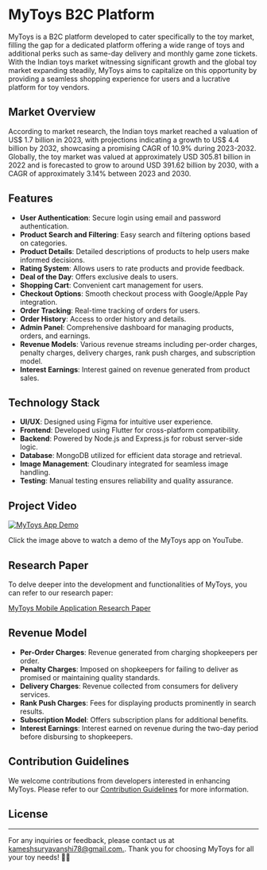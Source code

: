 # MyToys B2C Platform

MyToys is a B2C platform developed to cater specifically to the toy market, filling the gap for a dedicated platform offering a wide range of toys and additional perks such as same-day delivery and monthly game zone tickets. With the Indian toys market witnessing significant growth and the global toy market expanding steadily, MyToys aims to capitalize on this opportunity by providing a seamless shopping experience for users and a lucrative platform for toy vendors.

## Market Overview

According to market research, the Indian toys market reached a valuation of US$ 1.7 billion in 2023, with projections indicating a growth to US$ 4.4 billion by 2032, showcasing a promising CAGR of 10.9% during 2023-2032. Globally, the toy market was valued at approximately USD 305.81 billion in 2022 and is forecasted to grow to around USD 391.62 billion by 2030, with a CAGR of approximately 3.14% between 2023 and 2030.

## Features

- **User Authentication**: Secure login using email and password authentication.
- **Product Search and Filtering**: Easy search and filtering options based on categories.
- **Product Details**: Detailed descriptions of products to help users make informed decisions.
- **Rating System**: Allows users to rate products and provide feedback.
- **Deal of the Day**: Offers exclusive deals to users.
- **Shopping Cart**: Convenient cart management for users.
- **Checkout Options**: Smooth checkout process with Google/Apple Pay integration.
- **Order Tracking**: Real-time tracking of orders for users.
- **Order History**: Access to order history and details.
- **Admin Panel**: Comprehensive dashboard for managing products, orders, and earnings.
- **Revenue Models**: Various revenue streams including per-order charges, penalty charges, delivery charges, rank push charges, and subscription model.
- **Interest Earnings**: Interest gained on revenue generated from product sales.

## Technology Stack

- **UI/UX**: Designed using Figma for intuitive user experience.
- **Frontend**: Developed using Flutter for cross-platform compatibility.
- **Backend**: Powered by Node.js and Express.js for robust server-side logic.
- **Database**: MongoDB utilized for efficient data storage and retrieval.
- **Image Management**: Cloudinary integrated for seamless image handling.
- **Testing**: Manual testing ensures reliability and quality assurance.

## Project Video

[![MyToys App Demo](https://img.youtube.com/vi/4BV-xlPyc7I/0.jpg)](https://www.youtube.com/watch?v=4BV-xlPyc7I)

Click the image above to watch a demo of the MyToys app on YouTube.

## Research Paper

To delve deeper into the development and functionalities of MyToys, you can refer to our research paper:

[MyToys Mobile Application Research Paper](https://ijsrem.com/download/mytoys-mobile-application/)

## Revenue Model

- **Per-Order Charges**: Revenue generated from charging shopkeepers per order.
- **Penalty Charges**: Imposed on shopkeepers for failing to deliver as promised or maintaining quality standards.
- **Delivery Charges**: Revenue collected from consumers for delivery services.
- **Rank Push Charges**: Fees for displaying products prominently in search results.
- **Subscription Model**: Offers subscription plans for additional benefits.
- **Interest Earnings**: Interest earned on revenue during the two-day period before disbursing to shopkeepers.

## Contribution Guidelines

We welcome contributions from developers interested in enhancing MyToys. Please refer to our [Contribution Guidelines](CONTRIBUTING.md) for more information.

## License


---

For any inquiries or feedback, please contact us at [kameshsuryavanshi78@gmail.com.](mailto:kameshsuryavanshi78@gmail.com). Thank you for choosing MyToys for all your toy needs! 🚀🎉
